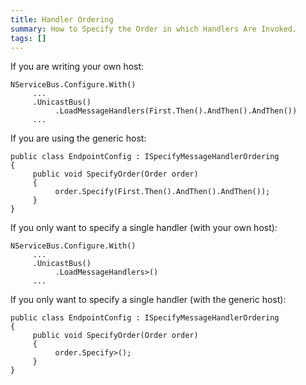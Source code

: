 ```yaml
---
title: Handler Ordering
summary: How to Specify the Order in which Handlers Are Invoked.
tags: []
---
```


If you are writing your own host:

    NServiceBus.Configure.With()
         ...
         .UnicastBus()
              .LoadMessageHandlers(First.Then().AndThen().AndThen())
         ...

If you are using the generic host:

    public class EndpointConfig : ISpecifyMessageHandlerOrdering
    {
         public void SpecifyOrder(Order order)
         {
              order.Specify(First.Then().AndThen().AndThen());
         }
    }

If you only want to specify a single handler (with your own host):

    NServiceBus.Configure.With()
         ...
         .UnicastBus()
              .LoadMessageHandlers>()
         ...

If you only want to specify a single handler (with the generic host):

    public class EndpointConfig : ISpecifyMessageHandlerOrdering
    {
         public void SpecifyOrder(Order order)
         {
              order.Specify>();
         }
    }

